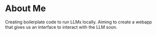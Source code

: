 # About Me
Creating boilerplate code to run LLMs locally. Aiming to create a webapp that gives us an interface to interact with the LLM soon.